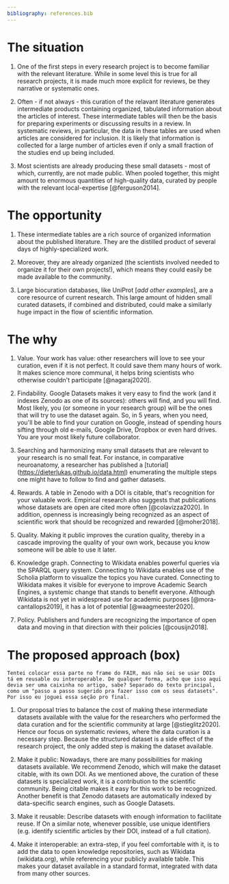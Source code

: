 ```yaml
---
bibliography: references.bib
---
```


# The situation

1.  One of the first steps in every research project is to become familiar with the relevant literature. While in some level this is true for all research projects, it is made much more explicit for reviews, be they narrative or systematic ones.

2.  Often - if not always - this curation of the relavant literature generates intermediate products containing organized, tabulated information about the articles of interest. These intermediate tables will then be the basis for preparing experiments or discussing results in a review. In systematic reviews, in particular, the data in these tables are used when articles are considered for inclusion. It is likely that information is collected for a large number of articles even if only a small fraction of the studies end up being included.

3.  Most scientists are already producing these small datasets - most of which, currently, are not made public. When pooled together, this might amount to enormous quantities of high-quality data, curated by people with the relevant local-expertise [@ferguson2014].

# The opportunity

1.  These intermediate tables are a rich source of organized information about the published literature. They are the distilled product of several days of highly-specialized work.

2.  Moreover, they are already organized (the scientists involved needed to organize it for their own projects!), which means they could easily be made available to the community.

3.  Large biocuration databases, like UniProt [*add other examples*], are a core resource of current research. This large amount of hidden small curated datasets, if combined and distributed, could make a similarly huge impact in the flow of scientific information.

# The why

1.  Value. Your work has value: other researchers will love to see your curation, even if it is not perfect. It could save them many hours of work. It makes science more communal, it helps bring scientists who otherwise couldn't participate [@nagaraj2020].

2.  Findability. Google Datasets makes it very easy to find the work (and it indexes Zenodo as one of its sources): others will find, and you will find. Most likely, you (or someone in your research group) will be the ones that will try to use the dataset again. So, in 5 years, when you need, you'll be able to find your curation on Google, instead of spending hours sifting through old e-mails, Google Drive, Dropbox or even hard drives. You are your most likely future collaborator.

3.  Searching and harmonizing many small datasets that are relevant to your research is no small feat. For instance, in comparative neuroanatomy, a researcher has published a [tutorial] (<https://dieterlukas.github.io/data.html>) enumerating the multiple steps one might have to follow to find and gather datasets.

4.  Rewards. A table in Zenodo with a DOI is citable, that's recognition for your valuable work. Empirical research also suggests that publications whose datasets are open are cited more often [@colavizza2020]. In addition, openness is increasingly being recognized as an aspect of scientific work that should be recognized and rewarded [@moher2018].

5.  Quality. Making it public improves the curation quality, thereby in a cascade improving the quality of your own work, because you know someone will be able to use it later.

6.  Knowledge graph. Connecting to Wikidata enables powerful queries via the SPARQL query system. Connecting to Wikidata enables use of the Scholia platform to visualize the topics you have curated. Connecting to Wikidata makes it visible for everyone to improve Academic Search Engines, a systemic change that stands to benefit everyone. Although Wikidata is not yet in widespread use for academic purposes [@mora-cantallops2019], it has a lot of potential [@waagmeester2020].

7.  Policy. Publishers and funders are recognizing the importance of open data and moving in that direction with their policies [@cousijn2018].

# The proposed approach (box)

`Tentei colocar essa parte no frame do FAIR, mas não sei se usar DOIs tá em reusable ou interoperable. De qualquer forma, acho que isso aqui devia ser uma caixinha no artigo, sabe? Separado do texto principal, como um "passo a passo sugerido pra fazer isso com os seus datasets". Por isso eu joguei essa seção pro final.`

1.  Our proposal tries to balance the cost of making these intermediate datasets available with the value for the researchers who performed the data curation and for the scientific community at large [@stieglitz2020]. Hence our focus on systematic reviews, where the data curation is a necessary step. Because the structured dataset is a side effect of the research project, the only added step is making the dataset available.

2.  Make it public: Nowadays, there are many possibilities for making datasets available. We recommend Zenodo, which will make the dataset citable, with its own DOI. As we mentioned above, the curation of these datasets is specialized work, it is a contribution to the scientific community. Being citable makes it easy for this work to be recognized. Another benefit is that Zenodo datasets are automatically indexed by data-specific search engines, such as Google Datasets.

3.  Make it reusable: Describe datasets with enough information to facilitate reuse. If On a similar note, whenever possible, use unique identifiers (e.g. identify scientific articles by their DOI, instead of a full citation).

4.  Make it interoperable: an extra-step, if you feel comfortable with it, is to add the data to open knowledge repositories, such as Wikidata (wikidata.org), while referencing your publicly available table. This makes your dataset available in a standard format, integrated with data from many other sources.
